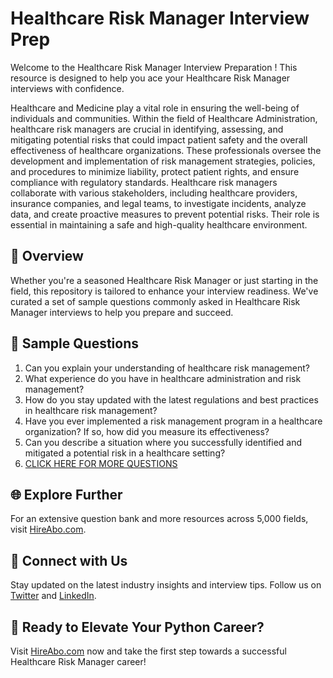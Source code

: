 # Healthcare Risk Manager Interview Prep

Welcome to the Healthcare Risk Manager Interview Preparation ! This resource is designed to help you ace your Healthcare Risk Manager interviews with confidence.

Healthcare and Medicine play a vital role in ensuring the well-being of individuals and communities. Within the field of Healthcare Administration, healthcare risk managers are crucial in identifying, assessing, and mitigating potential risks that could impact patient safety and the overall effectiveness of healthcare organizations. These professionals oversee the development and implementation of risk management strategies, policies, and procedures to minimize liability, protect patient rights, and ensure compliance with regulatory standards. Healthcare risk managers collaborate with various stakeholders, including healthcare providers, insurance companies, and legal teams, to investigate incidents, analyze data, and create proactive measures to prevent potential risks. Their role is essential in maintaining a safe and high-quality healthcare environment.

## 🚀 Overview

Whether you're a seasoned Healthcare Risk Manager or just starting in the field, this repository is tailored to enhance your interview readiness. We've curated a set of sample questions commonly asked in Healthcare Risk Manager interviews to help you prepare and succeed.

## 📝 Sample Questions

1. Can you explain your understanding of healthcare risk management?
2. What experience do you have in healthcare administration and risk management?
3. How do you stay updated with the latest regulations and best practices in healthcare risk management?
4. Have you ever implemented a risk management program in a healthcare organization? If so, how did you measure its effectiveness?
5. Can you describe a situation where you successfully identified and mitigated a potential risk in a healthcare setting?
6. [CLICK HERE FOR MORE QUESTIONS](https://hireabo.com/job/2_4_21/Healthcare%20Risk%20Manager)

## 🌐 Explore Further

For an extensive question bank and more resources across 5,000 fields, visit [HireAbo.com](https://www.hireabo.com).

## 📱 Connect with Us

Stay updated on the latest industry insights and interview tips. Follow us on [Twitter](https://twitter.com/hireabo) and [LinkedIn](https://www.linkedin.com/in/hire-abo-3609972a8/).

## 🚀 Ready to Elevate Your Python Career?

Visit [HireAbo.com](https://www.hireabo.com) now and take the first step towards a successful Healthcare Risk Manager career!